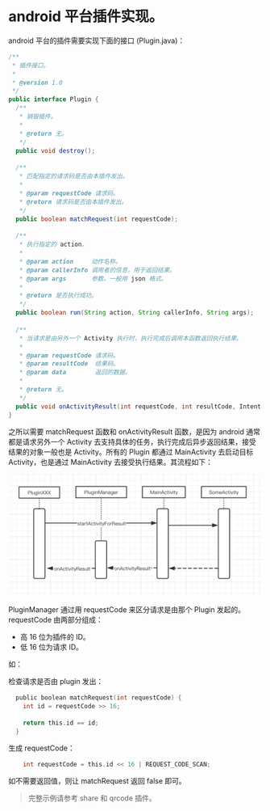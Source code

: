 # android 平台插件实现。

android 平台的插件需要实现下面的接口 (Plugin.java)：

```java
/**
 * 插件接口。
 * 
 * @version 1.0
 */
public interface Plugin {
  /**
   * 销毁插件。
   * 
   * @return 无。
   */
  public void destroy();

  /**
   * 匹配指定的请求码是否由本插件发出。
   * 
   * @param requestCode 请求码。
   * @return 请求码是否由本插件发出。
   */
  public boolean matchRequest(int requestCode);

  /**
   * 执行指定的 action。
   * 
   * @param action     动作名称。
   * @param callerInfo 调用者的信息，用于返回结果。
   * @param args       参数。一般用 json 格式。
   * 
   * @return 是否执行成功。
   */
  public boolean run(String action, String callerInfo, String args);

  /**
   * 当请求是由另外一个 Activity 执行时，执行完成后调用本函数返回执行结果。
   * 
   * @param requestCode 请求码。
   * @param resultCode  结果码。
   * @param data        返回的数据。
   * 
   * @return 无。
   */
  public void onActivityResult(int requestCode, int resultCode, Intent data);
}
```

之所以需要 matchRequest 函数和 onActivityResult 函数，是因为 android 通常都是请求另外一个 Activity 去支持具体的任务，执行完成后异步返回结果，接受结果的对象一般也是 Activity。所有的 Plugin 都通过 MainActivity 去启动目标 Activity，也是通过 MainActivity 去接受执行结果。其流程如下：

![arch](images/android_plugin.png)

PluginManager 通过用 requestCode 来区分请求是由那个 Plugin 发起的。requestCode 由两部分组成：

* 高 16 位为插件的 ID。
* 低 16 位为请求 ID。

如：

检查请求是否由 plugin 发出：

```c
  public boolean matchRequest(int requestCode) {
    int id = requestCode >> 16;
    
    return this.id == id;
  }
```

生成 requestCode：

```c
    int requestCode = this.id << 16 | REQUEST_CODE_SCAN;
```

如不需要返回值，则让 matchRequest 返回 false 即可。

> 完整示例请参考 share 和 qrcode 插件。